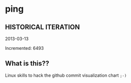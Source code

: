 # ping

## HISTORICAL ITERATION
2013-03-13

Incremented: 6493

## What is this?? 
Linux skills to hack the github commit visualization chart `;-)`
